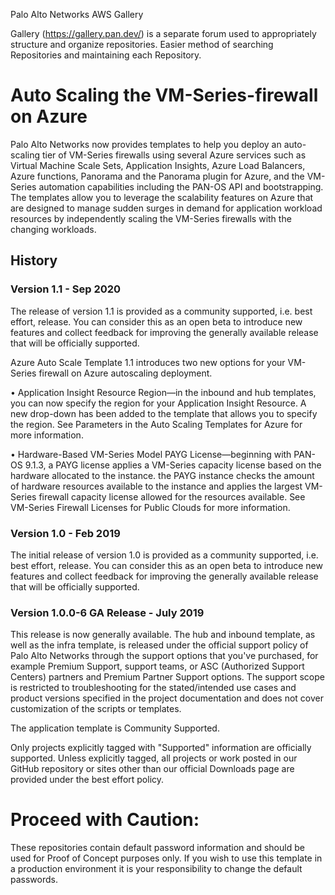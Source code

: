 Palo Alto Networks AWS Gallery

Gallery (https://gallery.pan.dev/) is a separate forum used to appropriately structure and organize repositories. Easier method of searching Repositories and maintaining each Repository.

# Auto Scaling the VM-Series-firewall on Azure

Palo Alto Networks now provides templates to help you deploy an auto-scaling tier of VM-Series firewalls
using several Azure services such as Virtual Machine Scale Sets, Application Insights, Azure Load Balancers,
Azure functions, Panorama and the Panorama plugin for Azure, and the VM-Series automation capabilities
including the PAN-OS API and bootstrapping. The templates allow you to leverage the scalability features
on Azure that are designed to manage sudden surges in demand for application workload resources by
independently scaling the VM-Series firewalls with the changing workloads.

## History
### Version 1.1 - Sep 2020
The release of version 1.1 is provided as a community supported, i.e. best effort, release. You can consider this as an open beta to introduce new features and collect feedback for improving the generally available release that will be officially supported.

Azure Auto Scale Template 1.1 introduces two new options for your VM-Series firewall on Azure autoscaling deployment.


• Application Insight Resource Region—in the inbound and hub templates, you can now specify the region for your Application Insight Resource. A new drop-down has been added to the template that allows you to specify the region. See Parameters in the Auto Scaling Templates for Azure for more information.

• Hardware-Based VM-Series Model PAYG License—beginning with PAN-OS 9.1.3, a PAYG license applies a VM-Series capacity license based on the hardware allocated to the instance. the PAYG instance checks the amount of hardware resources available to the instance and applies the largest VM-Series firewall capacity license allowed for the resources available. See VM-Series Firewall Licenses for Public Clouds for more information.



### Version 1.0 - Feb 2019  
The initial release of version 1.0 is provided as a community supported, i.e. best effort, release. You can consider this as an open beta to introduce new features and collect feedback for improving the generally available release that will be officially supported.

### Version 1.0.0-6 GA Release - July 2019
This release is now generally available. The hub and inbound template, as well as the infra template, is released under the official support policy of Palo Alto Networks through the support options that you've purchased, for example Premium Support, support teams, or ASC (Authorized Support Centers) partners and Premium Partner Support options. The support scope is restricted to troubleshooting for the stated/intended use cases and product versions specified in the project documentation and does not cover customization of the scripts or templates.

The application template is Community Supported.

Only projects explicitly tagged with "Supported" information are officially supported. Unless explicitly tagged, all projects or work posted in our GitHub repository or sites other than our official Downloads page are provided under the best effort policy.


# Proceed with Caution: 
These repositories contain default password information and should be used for Proof of Concept purposes only. If you wish to use this template in a production environment it is your responsibility to change the default passwords. 
